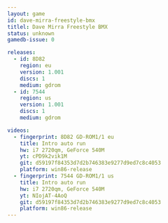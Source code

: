 ```yaml
---
layout: game
id: dave-mirra-freestyle-bmx
titlel: Dave Mirra Freestyle BMX
status: unknown
gamedb-issue: 0

releases:
  - id: 8D82
    region: eu
    version: 1.001
    discs: 1
    medium: gdrom
  - id: 7544
    region: us
    version: 1.001
    discs: 1
    medium: gdrom

videos:
  - fingerprint: 8D82 GD-ROM1/1 eu
    title: Intro auto run
    hw: i7 2720qm, GeForce 540M
    yt: cPD9k2vik1M
    git: d59197f84353d7d2b746383e9277d9ed7c8c4053
    platform: win86-release
  - fingerprint: 7544 GD-ROM1/1 us
    title: Intro auto run
    hw: i7 2720qm, GeForce 540M
    yt: NIojAT-4AoQ
    git: d59197f84353d7d2b746383e9277d9ed7c8c4053
    platform: win86-release
---
```

